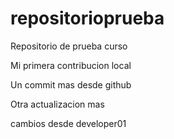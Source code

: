 # repositorioprueba
Repositorio de prueba curso


Mi primera contribucion local

Un commit mas desde github


Otra actualizacion mas


cambios desde developer01